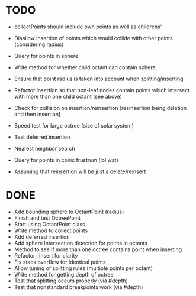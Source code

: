 # TODO

* collectPoints should include own points as well as childrens'

* Disallow insertion of points which would collide with other points (considering radius)

* Query for points in sphere

* Write method for whether child octant can contain sphere
* Ensure that point radius is taken into account when splitting/inserting
* Refactor insertion so that non-leaf nodes contain points which intersect with more than one child octant (see above)

* Check for collision on insertion/reinsertion [resinsertion being deletion and then insertion]
* Speed test for large octree (size of solar system)
* Test deferred insertion
* Nearest neighbor search
* Query for points in conic frustrum (lol wat)
 - Assuming that reinsertion will be just a delete/reinsert


# DONE
* Add bounding sphere to OctantPoint (radius)
* Finish and test OctreePoint
* Start using OctantPoint class
* Write method to collect points
* Add deferred insertion
* Add sphere intersection detection for points in octants
* Method to see if more than one octree contains point when inserting
* Refactor _insert for clarity
* Fix stack overflow for identical points
* Allow tuning of splitting rules (multiple points per octant)
* Write method for getting depth of octree
* Test that splitting occurs properly (via #depth)
* Test that nonstandard breakpoints work (via #depth)